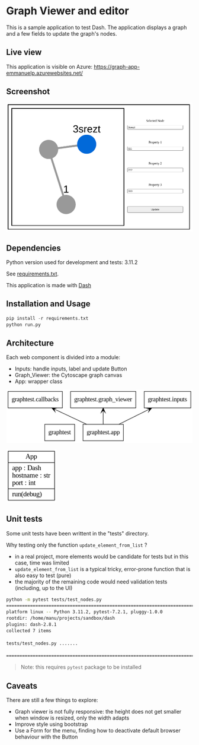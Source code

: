 # Graph Viewer and editor

This is a sample application to test Dash. The application displays a graph and a few fields to update the graph's nodes.

## Live view

This application is visible on Azure:
https://graph-app-emmanuelp.azurewebsites.net/


## Screenshot

![Sceenshot](/img/screenshot.png)


## Dependencies

Python version used for development and tests: 3.11.2

See [requirements.txt](requirements.txt).

This application is made with [Dash](https://plotly.com/dash/)

## Installation and Usage
```python
pip install -r requirements.txt
python run.py
```

## Architecture
Each web component is divided into a module:
* Inputs: handle inputs, label and update Button
* Graph_Viewer: the Cytoscape graph canvas
* App: wrapper class

![Packages](/img/packages.png)

![Classes](/img/classes.png)

## Unit tests

Some unit tests have been writtent in the "tests" directory. 

Why testing only the function `update_element_from_list` ?

* in a real project, more elements would be candidate for tests but in this case, time was limited
* `update_element_from_list` is a typical tricky, error-prone function that is also easy to test (pure)
* the majority of the remaining code would need validation tests (including, up to the UI)

```bash
python -m pytest tests/test_nodes.py
============================================================================================================ test session starts ============================================================================================================
platform linux -- Python 3.11.2, pytest-7.2.1, pluggy-1.0.0
rootdir: /home/manu/projects/sandbox/dash
plugins: dash-2.8.1
collected 7 items                                                                                                                                                                                                                           

tests/test_nodes.py .......                                                                                                                                                                                                           [100%]

============================================================================================================= 7 passed in 0.02s =============================================================================================================
```

> Note: this requires `pytest` package to be installed

## Caveats
There are still a few things to explore:

* Graph viewer is not fully responsive: the height does not get smaller when window is resized, only the width adapts
* Improve style using bootstrap
* Use a Form for the menu, finding how to deactivate default browser behaviour with the Button



